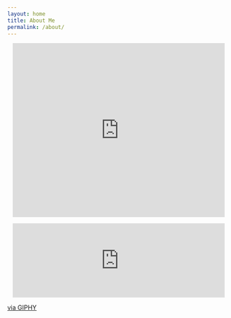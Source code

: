 ```yaml
---
layout: home
title: About Me
permalink: /about/
---
```


<p align=center> 
  <iframe src="https://giphy.com/embed/MeJgB3yMMwIaHmKD4z" width="480" height="394" frameBorder="0" class="giphy-embed" allowFullScreen></iframe><p><a href="https://giphy.com/gifs/2000s-00s-middle-school-MeJgB3yMMwIaHmKD4z">


<p align=center>  
  <iframe src="https://giphy.com/embed/RIFr5Mcb2Q4jS" width="480" height="168" frameBorder="0" class="giphy-embed" allowFullScreen></iframe><p><a href="https://giphy.com/gifs/space-astronomy-cosmos-RIFr5Mcb2Q4jS">via GIPHY</a></p>
